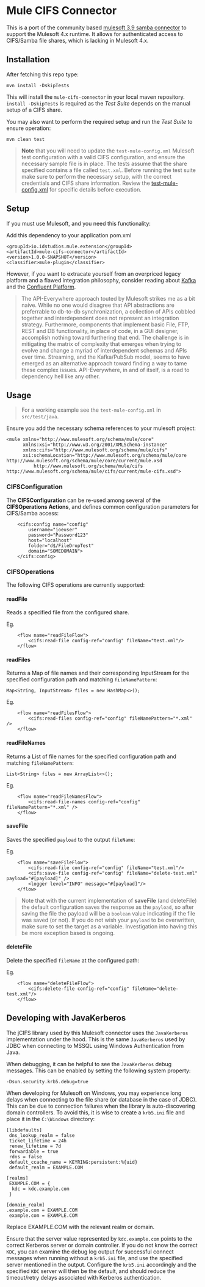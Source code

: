 # Mule CIFS Connector

This is a port of the community based [mulesoft 3.9 samba connector](https://github.com/mulesoft-consulting/samba-connector) to support the Mulesoft 4.x runtime.  It allows for authenticated access to CIFS/Samba file shares, which is lacking in Mulesoft 4.x.  

## Installation

After fetching this repo type:

`mvn install -DskipTests`

This will install the `mule-cifs-connector` in your local maven repository. `install -DskipTests` is required as the _Test Suite_ depends on the manual setup of a CIFS share.

You may also want to perform the required setup and run the _Test Suite_ to ensure operation:

`mvn clean test`

> __Note__ that you will need to update the `test-mule-config.xml` Mulesoft test configuration with a valid CIFS configuration, and ensure the necessary sample file is in place.  The tests assume that the share specified contains a file called `test.xml`.  Before running the test suite make sure to perform the necessary setup, with the correct credentials and CIFS share information.  Review the [test-mule-config.xml](src/test/resources/test-mule-config.xml) for specific details before execution.

## Setup

If you must use Mulesoft, and you need this functionality:

Add this dependency to your application pom.xml

```
<groupId>io.idstudios.mule.extension</groupId>
<artifactId>mule-cifs-connector</artifactId>
<version>1.0.0-SNAPSHOT</version>
<classifier>mule-plugin</classifier>
```

However, if you want to extracate yourself from an overpriced legacy platform and a flawed integration philosophy, consider reading about [Kafka](https://kafka.apache.org/) and the [Confluent Platform](https://www.confluent.io/).

> The API-Everywhere approach touted by Mulesoft strikes me as a bit naive.  While no one would disagree that API abstractions are preferrable to db-to-db synchronization, a collection of APIs cobbled together and interdependent does not represent an integration strategy.  Furthermore, components that implement basic File, FTP, REST and DB functionality, in place of code, in a GUI designer, accomplish nothing toward furthering that end.  The challenge is in mitigating the matrix of complexity that emerges when trying to evolve and change a myriad of interdependent schemas and APIs over time.  Streaming, and the Kafka/PubSub model, seems to have emerged as an alternative approach toward finding a way to tame these complex issues.  API-Everywhere, in and of itself, is a road to dependency hell like any other.

## Usage

> For a working example see the `test-mule-config.xml` in `src/test/java`.

Ensure you add the necessary schema references to your mulesoft project:

```
<mule xmlns="http://www.mulesoft.org/schema/mule/core"
      xmlns:xsi="http://www.w3.org/2001/XMLSchema-instance"
      xmlns:cifs="http://www.mulesoft.org/schema/mule/cifs"
      xsi:schemaLocation="http://www.mulesoft.org/schema/mule/core http://www.mulesoft.org/schema/mule/core/current/mule.xsd
          http://www.mulesoft.org/schema/mule/cifs http://www.mulesoft.org/schema/mule/cifs/current/mule-cifs.xsd">

```

### CIFSConfiguration

The __CIFSConfiguration__ can be re-used among several of the __CIFSOperations Actions__, and defines common configuration parameters for CIFS/Samba access:

```
    <cifs:config name="config" 
        username="joeuser" 
        password="Password123"
        host="localhost"
        folder="d$/FileDropTest"
        domain="SOMEDOMAIN">
    </cifs:config>
```

### CIFSOperations

The following CIFS operations are currently supported:

#### readFile

Reads a specified file from the configured share.

Eg.
```
    <flow name="readFileFlow">
        <cifs:read-file config-ref="config" fileName="test.xml"/>
    </flow>
```

#### readFiles

Returns a Map of file names and their corresponding InputStream for the specified configuration path and matching `fileNamePattern`:

```
Map<String, InputStream> files = new HashMap<>();
```

Eg.
```
    <flow name="readFilesFlow">
        <cifs:read-files config-ref="config" fileNamePattern="*.xml" />
    </flow>
```

#### readFileNames

Returns a List of file names for the specified configuration path and matching `fileNamePattern`:

```
List<String> files = new ArrayList<>();
```

Eg.
```
    <flow name="readFileNamesFlow">
        <cifs:read-file-names config-ref="config" fileNamePattern="*.xml" />
    </flow>
```

#### saveFile

Saves the specified `payload` to the output `fileName`:

Eg.
```
    <flow name="saveFileFlow">
        <cifs:read-file config-ref="config" fileName="test.xml"/>
        <cifs:save-file config-ref="config" fileName="delete-test.xml" payload="#[payload]" />
        <logger level="INFO" message="#[payload]"/>
    </flow>
```

> Note that with the current implementation of __saveFile__ (and deleteFile) the default configuration saves the response as the `payload`, so after saving the file the payload will be a `boolean` value indicating if the file was saved (or not).  If you do not wish your `payload` to be overwritten, make sure to set the target as a variable.  Investigation into having this be more exception based is ongoing.

#### deleteFile

Delete the specified `fileName` at the configured path:

Eg.
```
    <flow name="deleteFileFlow">
        <cifs:delete-file config-ref="config" fileName="delete-test.xml"/>
    </flow>
```

## Developing with JavaKerberos

The jCIFS library used by this Mulesoft connector uses the `JavaKerberos` implementation under the hood.  This is the same `JavaKerberos` used by JDBC when connecting to MSSQL using Windows Authentication from Java.

When debugging, it can be helpful to see the `JavaKerberos` debug messages.  This can be enabled by setting the following system property:

```
-Dsun.security.krb5.debug=true
```

When developing for Mulesoft on Windows, you may experience long delays when connecting to the file share (or database in the case of JDBC).  This can be due to connection failures when the library is auto-discovering domain controllers.  To avoid this, it is wise to create a `krb5.ini` file and place it in the `C:\Windows` directory:

```
[libdefaults]
 dns_lookup_realm = false
 ticket_lifetime = 24h
 renew_lifetime = 7d
 forwardable = true
 rdns = false
 default_ccache_name = KEYRING:persistent:%{uid}
 default_realm = EXAMPLE.COM

[realms]
 EXAMPLE.COM = {
  kdc = kdc.example.com
 }

[domain_realm]
.example.com = EXAMPLE.COM
 example.com = EXAMPLE.COM

```

Replace EXAMPLE.COM with the relevant realm or domain.

Ensure that the server value represented by `kdc.example.com` points to the correct Kerberos server or domain controller.  If you do not know the correct `KDC`, you can examine the debug log output for successful connect messages when running without a `krb5.ini` file, and use the specified server mentioned in the output.  Configure the `krb5.ini` accordingly and the specified `KDC` server will then be the default, and should reduce the timeout/retry delays associated with Kerberos authentication.
